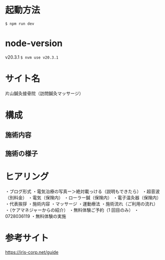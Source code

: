 # 起動方法

`$ npm run dev`

# node-version

v20.3.1
`$ nvm use v20.3.1`

# サイト名

片山鍼灸接骨院（訪問鍼灸マッサージ）

# 構成

## 施術内容

## 施術の様子

# ヒアリング

・ブログ形式
・電気治療の写真ー＞絶対載っける（説明もできたら）
・超音波（別料金）
・電気（保険内）
・ローラー鍼（保険内）
・電子温灸器（保険内）
・代表挨拶
・施術内容
・マッサージ
・運動療法
・施術流れ（ご利用の流れ）
・（ケアマネジャーからの紹介）
・無料体験ご予約（1 回目のみ）
・0728036119
・無料体験の実施

# 参考サイト

https://iris-corp.net/guide
